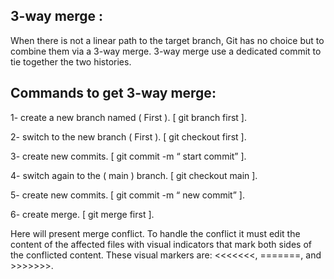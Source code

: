 ## 3-way merge :

When there is not a linear path to the target branch, Git has no choice but to combine them via a 3-way merge.
3-way merge use a dedicated commit to tie together the two histories.


## Commands to get 3-way merge:

1- create a new branch named ( First ). 
[ git branch first ].



2- switch to the new branch ( First ). 
[ git checkout first ].

3- create new commits. 
[ git commit -m “ start commit” ].

4- switch again to the ( main ) branch. 
[ git checkout main ].

5- create new commits. 
[ git commit -m “ new commit” ].

6- create merge. 
[ git merge first ].

Here will present merge conflict. 
To handle the conflict it must edit the content of the affected files with visual indicators that mark both sides of the conflicted content. These visual markers are: <<<<<<<, =======, and >>>>>>>.
